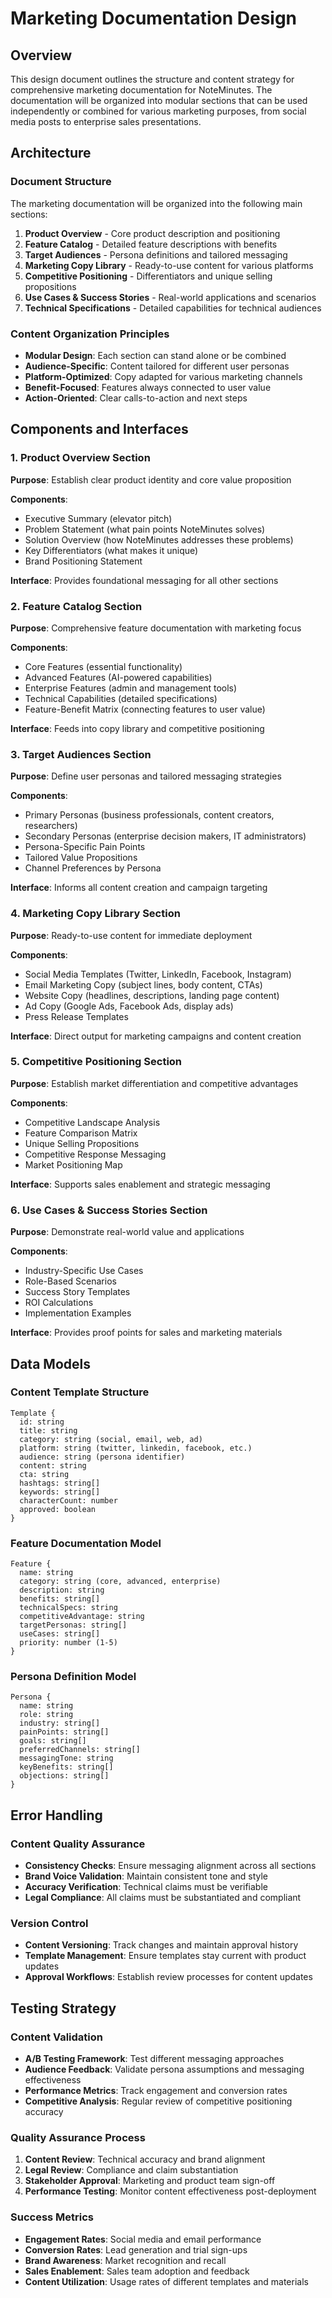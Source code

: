 # Marketing Documentation Design

## Overview

This design document outlines the structure and content strategy for comprehensive marketing documentation for NoteMinutes. The documentation will be organized into modular sections that can be used independently or combined for various marketing purposes, from social media posts to enterprise sales presentations.

## Architecture

### Document Structure
The marketing documentation will be organized into the following main sections:

1. **Product Overview** - Core product description and positioning
2. **Feature Catalog** - Detailed feature descriptions with benefits
3. **Target Audiences** - Persona definitions and tailored messaging
4. **Marketing Copy Library** - Ready-to-use content for various platforms
5. **Competitive Positioning** - Differentiators and unique selling propositions
6. **Use Cases & Success Stories** - Real-world applications and scenarios
7. **Technical Specifications** - Detailed capabilities for technical audiences

### Content Organization Principles
- **Modular Design**: Each section can stand alone or be combined
- **Audience-Specific**: Content tailored for different user personas
- **Platform-Optimized**: Copy adapted for various marketing channels
- **Benefit-Focused**: Features always connected to user value
- **Action-Oriented**: Clear calls-to-action and next steps

## Components and Interfaces

### 1. Product Overview Section
**Purpose**: Establish clear product identity and core value proposition

**Components**:
- Executive Summary (elevator pitch)
- Problem Statement (what pain points NoteMinutes solves)
- Solution Overview (how NoteMinutes addresses these problems)
- Key Differentiators (what makes it unique)
- Brand Positioning Statement

**Interface**: Provides foundational messaging for all other sections

### 2. Feature Catalog Section
**Purpose**: Comprehensive feature documentation with marketing focus

**Components**:
- Core Features (essential functionality)
- Advanced Features (AI-powered capabilities)
- Enterprise Features (admin and management tools)
- Technical Capabilities (detailed specifications)
- Feature-Benefit Matrix (connecting features to user value)

**Interface**: Feeds into copy library and competitive positioning

### 3. Target Audiences Section
**Purpose**: Define user personas and tailored messaging strategies

**Components**:
- Primary Personas (business professionals, content creators, researchers)
- Secondary Personas (enterprise decision makers, IT administrators)
- Persona-Specific Pain Points
- Tailored Value Propositions
- Channel Preferences by Persona

**Interface**: Informs all content creation and campaign targeting

### 4. Marketing Copy Library Section
**Purpose**: Ready-to-use content for immediate deployment

**Components**:
- Social Media Templates (Twitter, LinkedIn, Facebook, Instagram)
- Email Marketing Copy (subject lines, body content, CTAs)
- Website Copy (headlines, descriptions, landing page content)
- Ad Copy (Google Ads, Facebook Ads, display ads)
- Press Release Templates

**Interface**: Direct output for marketing campaigns and content creation

### 5. Competitive Positioning Section
**Purpose**: Establish market differentiation and competitive advantages

**Components**:
- Competitive Landscape Analysis
- Feature Comparison Matrix
- Unique Selling Propositions
- Competitive Response Messaging
- Market Positioning Map

**Interface**: Supports sales enablement and strategic messaging

### 6. Use Cases & Success Stories Section
**Purpose**: Demonstrate real-world value and applications

**Components**:
- Industry-Specific Use Cases
- Role-Based Scenarios
- Success Story Templates
- ROI Calculations
- Implementation Examples

**Interface**: Provides proof points for sales and marketing materials

## Data Models

### Content Template Structure
```
Template {
  id: string
  title: string
  category: string (social, email, web, ad)
  platform: string (twitter, linkedin, facebook, etc.)
  audience: string (persona identifier)
  content: string
  cta: string
  hashtags: string[]
  keywords: string[]
  characterCount: number
  approved: boolean
}
```

### Feature Documentation Model
```
Feature {
  name: string
  category: string (core, advanced, enterprise)
  description: string
  benefits: string[]
  technicalSpecs: string
  competitiveAdvantage: string
  targetPersonas: string[]
  useCases: string[]
  priority: number (1-5)
}
```

### Persona Definition Model
```
Persona {
  name: string
  role: string
  industry: string[]
  painPoints: string[]
  goals: string[]
  preferredChannels: string[]
  messagingTone: string
  keyBenefits: string[]
  objections: string[]
}
```

## Error Handling

### Content Quality Assurance
- **Consistency Checks**: Ensure messaging alignment across all sections
- **Brand Voice Validation**: Maintain consistent tone and style
- **Accuracy Verification**: Technical claims must be verifiable
- **Legal Compliance**: All claims must be substantiated and compliant

### Version Control
- **Content Versioning**: Track changes and maintain approval history
- **Template Management**: Ensure templates stay current with product updates
- **Approval Workflows**: Establish review processes for content updates

## Testing Strategy

### Content Validation
- **A/B Testing Framework**: Test different messaging approaches
- **Audience Feedback**: Validate persona assumptions and messaging effectiveness
- **Performance Metrics**: Track engagement and conversion rates
- **Competitive Analysis**: Regular review of competitive positioning accuracy

### Quality Assurance Process
1. **Content Review**: Technical accuracy and brand alignment
2. **Legal Review**: Compliance and claim substantiation
3. **Stakeholder Approval**: Marketing and product team sign-off
4. **Performance Testing**: Monitor content effectiveness post-deployment

### Success Metrics
- **Engagement Rates**: Social media and email performance
- **Conversion Rates**: Lead generation and trial sign-ups
- **Brand Awareness**: Market recognition and recall
- **Sales Enablement**: Sales team adoption and feedback
- **Content Utilization**: Usage rates of different templates and materials